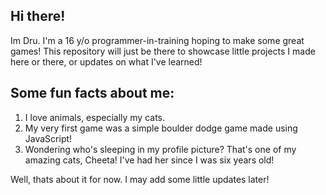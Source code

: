 ## Hi there!
Im Dru. I'm a 16 y/o programmer-in-training hoping to make some great games! 
This repository will just be there to showcase little projects I made here or there, or updates on what I've learned!

## Some fun facts about me:
1. I love animals, especially my cats.
2. My very first game was a simple boulder dodge game made using JavaScript!
3. Wondering who's sleeping in my profile picture? That's one of my amazing cats, Cheeta! I've had her since I was six years old!

Well, thats about it for now. I may add some little updates later!
